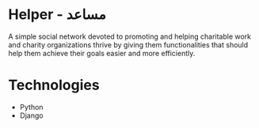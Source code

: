 # Helper - مساعد
A simple social network devoted to promoting and helping charitable work and charity organizations thrive by giving them functionalities that should help them achieve their goals easier and more efficiently.

# Technologies
* Python
* Django

